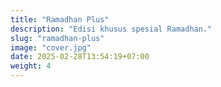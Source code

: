 ```yaml
---
title: "Ramadhan Plus"
description: "Edisi khusus spesial Ramadhan."
slug: "ramadhan-plus"
image: "cover.jpg"
date: 2025-02-28T13:54:19+07:00
weight: 4
---
```

